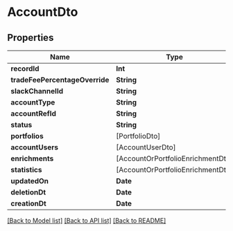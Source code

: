 # AccountDto

## Properties
Name | Type | Description | Notes
------------ | ------------- | ------------- | -------------
**recordId** | **Int** |  | 
**tradeFeePercentageOverride** | **String** |  | [optional] 
**slackChannelId** | **String** |  | 
**accountType** | **String** |  | 
**accountRefId** | **String** |  | 
**status** | **String** |  | 
**portfolios** | [PortfolioDto] |  | [optional] 
**accountUsers** | [AccountUserDto] |  | [optional] 
**enrichments** | [AccountOrPortfolioEnrichmentDto] |  | [optional] 
**statistics** | [AccountOrPortfolioEnrichmentDto] |  | [optional] 
**updatedOn** | **Date** |  | 
**deletionDt** | **Date** |  | [optional] 
**creationDt** | **Date** |  | 

[[Back to Model list]](../README.md#documentation-for-models) [[Back to API list]](../README.md#documentation-for-api-endpoints) [[Back to README]](../README.md)


